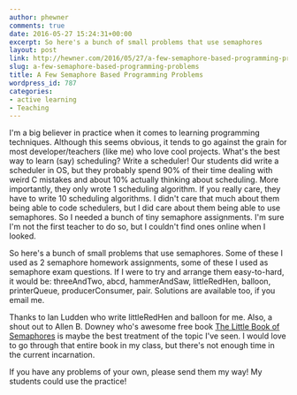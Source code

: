 ```yaml
---
author: phewner
comments: true
date: 2016-05-27 15:24:31+00:00
excerpt: So here's a bunch of small problems that use semaphores
layout: post
link: http://hewner.com/2016/05/27/a-few-semaphore-based-programming-problems/
slug: a-few-semaphore-based-programming-problems
title: A Few Semaphore Based Programming Problems
wordpress_id: 787
categories:
- active learning
- Teaching
---
```


I'm a big believer in practice when it comes to learning programming techniques.  Although this seems obvious, it tends to go against the grain for most developer/teachers (like me) who love cool projects.  What's the best way to learn (say) scheduling?  Write a scheduler!  Our students did write a scheduler in OS, but they probably spend 90% of their time dealing with weird C mistakes and about 10% actually thinking about scheduling.  More importantly, they only wrote 1 scheduling algorithm.  If you really care, they have to write 10 scheduling algorithms.  I didn't care that much about them being able to code schedulers, but I did care about them being able to use semaphores.  So I needed a bunch of tiny semaphore assignments.  I'm sure I'm not the first teacher to do so, but I couldn't find ones online when I looked.

So here's a bunch of small problems that use semaphores.  Some of these I used as 2 semaphore homework assignments, some of these I used as semaphore exam questions.  If I were to try and arrange them easy-to-hard, it would be: threeAndTwo, abcd, hammerAndSaw, littleRedHen, balloon, printerQueue, producerConsumer, pair.  Solutions are available too, if you email me.

Thanks to Ian Ludden who write littleRedHen and balloon for me.  Also, a shout out to Allen B. Downey who's awesome free book [The Little Book of Semaphores](http://www.greenteapress.com/semaphores/) is maybe the best treatment of the topic I've seen.  I would love to go through that entire book in my class, but there's not enough time in the current incarnation.

If you have any problems of your own, please send them my way!  My students could use the practice!
